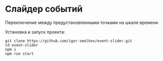 Слайдер событий  
===============  
Переключение между предустановленными точками на шкале времени  

Установка и запуск проекта:  
```
git clone https://github.com/igor-smolkov/event-slider.git
cd event-slider
npm i
npm run start
```